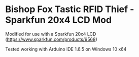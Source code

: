 # Bishop Fox Tastic RFID Thief - Sparkfun 20x4 LCD Mod

Modified for use with a Sparkfun 20x4 LCD (https://www.sparkfun.com/products/9568)

Tested working with Arduino IDE 1.6.5 on Windows 10 x64
